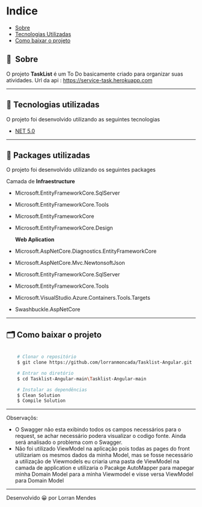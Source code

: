 # Indice

- [Sobre](#-sobre)
- [Tecnologias Utilizadas](#-tecnologias-utilizadas)
- [Como baixar o projeto](#-como-baixar-o-projeto)

## 🔖&nbsp; Sobre

O projeto **TaskList** é um To Do basicamente criado para organizar suas atividades.
Url da api : https://service-task.herokuapp.com 

---

## 🚀 Tecnologias utilizadas

O projeto foi desenvolvido utilizando as seguintes tecnologias

- [NET 5.0](https://dotnet.microsoft.com/download/dotnet/5.0)

---

## 🚀 Packages utilizadas

O projeto foi desenvolvido utilizando os seguintes packages

   Camada de **Infraestructure**
-  Microsoft.EntityFrameworkCore.SqlServer
-  Microsoft.EntityFrameworkCore.Tools
-  Microsoft.EntityFrameworkCore
-  Microsoft.EntityFrameworkCore.Design

   **Web Aplication**
-  Microsoft.AspNetCore.Diagnostics.EntityFrameworkCore
-  Microsoft.AspNetCore.Mvc.NewtonsoftJson
-  Microsoft.EntityFrameworkCore.SqlServer
-  Microsoft.EntityFrameworkCore.Tools
-  Microsoft.VisualStudio.Azure.Containers.Tools.Targets
-  Swashbuckle.AspNetCore

---

## 🗂 Como baixar o projeto

```bash

    # Clonar o repositório
    $ git clone https://github.com/lorranmoncada/Tasklist-Angular.git

    # Entrar no diretório
    $ cd Tasklist-Angular-main\Tasklist-Angular-main  

    # Instalar as dependências
    $ Clean Solution
    $ Compile Solution

```
---

Observaçõs: 
- O Swagger não esta exibindo todos os campos necessários para o request, se achar necessário podera visualizar o codigo fonte. Ainda será analisado o problema com o Swagger.
- Não foi utilizado ViewModel na aplicação pois todas as pages do front utilizariam os mesmos dados da minha Model, mas se fosse necessário a utilização de Viewmodels eu criaria uma pasta de ViewModel na camada de application e utilizaria o Pacakge AutoMapper para mapegar minha Domain Model para a minha Viewmodel e visse versa ViewModel para Domain Model

---

Desenvolvido 😀 por Lorran Mendes 
